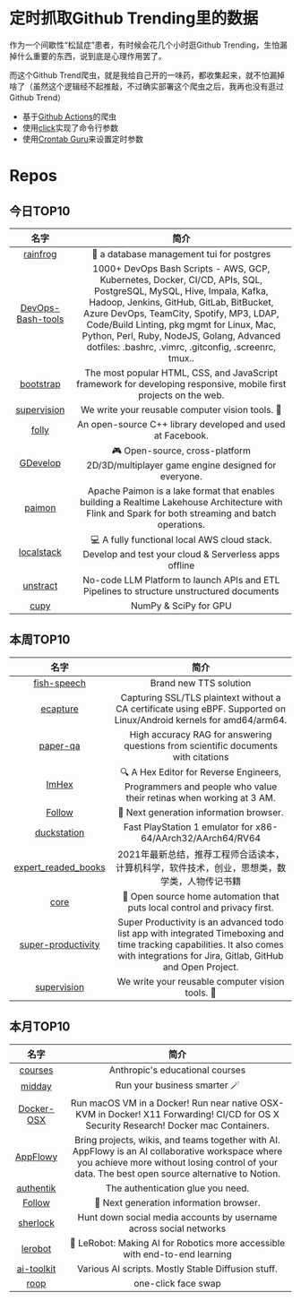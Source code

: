 # 定时抓取Github Trending里的数据

作为一个间歇性“松鼠症”患者，有时候会花几个小时逛Github Trending，生怕漏掉什么重要的东西，说到底是心理作用罢了。

而这个Github Trend爬虫，就是我给自己开的一味药，都收集起来，就不怕漏掉啥了（虽然这个逻辑经不起推敲，不过确实部署这个爬虫之后，我再也没有逛过Github Trend）

* 基于[Github Actions](https://docs.github.com/en/actions)的爬虫
* 使用[click](https://github.com/pallets/click)实现了命令行参数
* 使用[Crontab Guru](https://crontab.guru/)来设置定时参数

# Repos
## 今日TOP10 
<!-- START OF DAILY_TOP10_REPOS -->
| 名字 | 简介 |
| :----: | :----: |
| [rainfrog](https://github.com/achristmascarl/rainfrog) | 🐸 a database management tui for postgres |
| [DevOps-Bash-tools](https://github.com/HariSekhon/DevOps-Bash-tools) | 1000+ DevOps Bash Scripts - AWS, GCP, Kubernetes, Docker, CI/CD, APIs, SQL, PostgreSQL, MySQL, Hive, Impala, Kafka, Hadoop, Jenkins, GitHub, GitLab, BitBucket, Azure DevOps, TeamCity, Spotify, MP3, LDAP, Code/Build Linting, pkg mgmt for Linux, Mac, Python, Perl, Ruby, NodeJS, Golang, Advanced dotfiles: .bashrc, .vimrc, .gitconfig, .screenrc, tmux.. |
| [bootstrap](https://github.com/twbs/bootstrap) | The most popular HTML, CSS, and JavaScript framework for developing responsive, mobile first projects on the web. |
| [supervision](https://github.com/roboflow/supervision) | We write your reusable computer vision tools. 💜 |
| [folly](https://github.com/facebook/folly) | An open-source C++ library developed and used at Facebook. |
| [GDevelop](https://github.com/4ian/GDevelop) | 🎮 Open-source, cross-platform 2D/3D/multiplayer game engine designed for everyone. |
| [paimon](https://github.com/apache/paimon) | Apache Paimon is a lake format that enables building a Realtime Lakehouse Architecture with Flink and Spark for both streaming and batch operations. |
| [localstack](https://github.com/localstack/localstack) | 💻 A fully functional local AWS cloud stack. Develop and test your cloud & Serverless apps offline |
| [unstract](https://github.com/Zipstack/unstract) | No-code LLM Platform to launch APIs and ETL Pipelines to structure unstructured documents |
| [cupy](https://github.com/cupy/cupy) | NumPy & SciPy for GPU |
<!-- END OF DAILY_TOP10_REPOS -->

## 本周TOP10
<!-- START OF WEEKLY_TOP10_REPOS -->
| 名字 | 简介 |
| :----: | :----: |
| [fish-speech](https://github.com/fishaudio/fish-speech) | Brand new TTS solution |
| [ecapture](https://github.com/gojue/ecapture) | Capturing SSL/TLS plaintext without a CA certificate using eBPF. Supported on Linux/Android kernels for amd64/arm64. |
| [paper-qa](https://github.com/Future-House/paper-qa) | High accuracy RAG for answering questions from scientific documents with citations |
| [ImHex](https://github.com/WerWolv/ImHex) | 🔍 A Hex Editor for Reverse Engineers, Programmers and people who value their retinas when working at 3 AM. |
| [Follow](https://github.com/RSSNext/Follow) | 🧡 Next generation information browser. |
| [duckstation](https://github.com/stenzek/duckstation) | Fast PlayStation 1 emulator for x86-64/AArch32/AArch64/RV64 |
| [expert_readed_books](https://github.com/0voice/expert_readed_books) | 2021年最新总结，推荐工程师合适读本，计算机科学，软件技术，创业，思想类，数学类，人物传记书籍 |
| [core](https://github.com/home-assistant/core) | 🏡 Open source home automation that puts local control and privacy first. |
| [super-productivity](https://github.com/johannesjo/super-productivity) | Super Productivity is an advanced todo list app with integrated Timeboxing and time tracking capabilities. It also comes with integrations for Jira, Gitlab, GitHub and Open Project. |
| [supervision](https://github.com/roboflow/supervision) | We write your reusable computer vision tools. 💜 |
<!-- END OF WEEKLY_TOP10_REPOS -->

## 本月TOP10
<!-- START OF MONTHLY_TOP10_REPOS -->
| 名字 | 简介 |
| :----: | :----: |
| [courses](https://github.com/anthropics/courses) | Anthropic's educational courses |
| [midday](https://github.com/midday-ai/midday) | Run your business smarter 🪄 |
| [Docker-OSX](https://github.com/sickcodes/Docker-OSX) | Run macOS VM in a Docker! Run near native OSX-KVM in Docker! X11 Forwarding! CI/CD for OS X Security Research! Docker mac Containers. |
| [AppFlowy](https://github.com/AppFlowy-IO/AppFlowy) | Bring projects, wikis, and teams together with AI. AppFlowy is an AI collaborative workspace where you achieve more without losing control of your data. The best open source alternative to Notion. |
| [authentik](https://github.com/goauthentik/authentik) | The authentication glue you need. |
| [Follow](https://github.com/RSSNext/Follow) | 🧡 Next generation information browser. |
| [sherlock](https://github.com/sherlock-project/sherlock) | Hunt down social media accounts by username across social networks |
| [lerobot](https://github.com/huggingface/lerobot) | 🤗 LeRobot: Making AI for Robotics more accessible with end-to-end learning |
| [ai-toolkit](https://github.com/ostris/ai-toolkit) | Various AI scripts. Mostly Stable Diffusion stuff. |
| [roop](https://github.com/s0md3v/roop) | one-click face swap |
<!-- END OF MONTHLY_TOP10_REPOS -->
